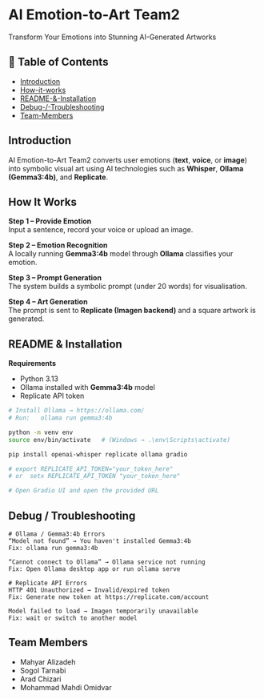 # AI Emotion-to-Art Team2  
Transform Your Emotions into Stunning AI-Generated Artworks

## 🔹 Table of Contents
- [Introduction](#introduction)
- [How-it-works](#how-it-works)
- [README-&-Installation](#readme--installation)
- [Debug-/-Troubleshooting](#debug--troubleshooting)
- [Team-Members](#team-members)

## Introduction  
AI Emotion-to-Art Team2 converts user emotions (**text**, **voice**, or **image**) into symbolic visual art using AI technologies such as **Whisper**, **Ollama (Gemma3:4b)**, and **Replicate**.

## How It Works
**Step 1 – Provide Emotion**  
Input a sentence, record your voice or upload an image.  

**Step 2 – Emotion Recognition**  
A locally running **Gemma3:4b** model through **Ollama** classifies your emotion.  

**Step 3 – Prompt Generation**  
The system builds a symbolic prompt (under 20 words) for visualisation.  

**Step 4 – Art Generation**  
The prompt is sent to **Replicate (Imagen backend)** and a square artwork is generated.


## README & Installation
**Requirements**
- Python 3.13  
- Ollama installed with **Gemma3:4b** model  
- Replicate API token

```bash
# Install Ollama → https://ollama.com/
# Run:   ollama run gemma3:4b

python -m venv env
source env/bin/activate   # (Windows → .\env\Scripts\activate)

pip install openai-whisper replicate ollama gradio

# export REPLICATE_API_TOKEN="your_token_here"
# or  setx REPLICATE_API_TOKEN "your_token_here"

# Open Gradio UI and open the provided URL
```

## Debug / Troubleshooting
```text
# Ollama / Gemma3:4b Errors
“Model not found” → You haven't installed Gemma3:4b
Fix: ollama run gemma3:4b

“Cannot connect to Ollama” → Ollama service not running
Fix: Open Ollama desktop app or run ollama serve

# Replicate API Errors
HTTP 401 Unauthorized → Invalid/expired token
Fix: Generate new token at https://replicate.com/account

Model failed to load → Imagen temporarily unavailable
Fix: wait or switch to another model
```

## Team Members
- Mahyar Alizadeh  
- Sogol Tarnabi  
- Arad Chizari  
- Mohammad Mahdi Omidvar
